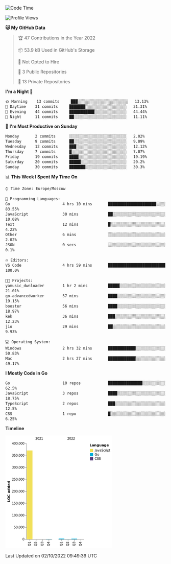 <!--START_SECTION:waka-->
![Code Time](http://img.shields.io/badge/Code%20Time-416%20hrs%2016%20mins-blue)

![Profile Views](http://img.shields.io/badge/Profile%20Views-0-blue)

**🐱 My GitHub Data** 

> 🏆 47 Contributions in the Year 2022
 > 
> 📦 53.9 kB Used in GitHub's Storage 
 > 
> 🚫 Not Opted to Hire
 > 
> 📜 3 Public Repositories 
 > 
> 🔑 13 Private Repositories  
 > 
**I'm a Night 🦉** 

```text
🌞 Morning    13 commits     ███░░░░░░░░░░░░░░░░░░░░░░   13.13% 
🌆 Daytime    31 commits     ███████░░░░░░░░░░░░░░░░░░   31.31% 
🌃 Evening    44 commits     ███████████░░░░░░░░░░░░░░   44.44% 
🌙 Night      11 commits     ██░░░░░░░░░░░░░░░░░░░░░░░   11.11%

```
📅 **I'm Most Productive on Sunday** 

```text
Monday       2 commits      ░░░░░░░░░░░░░░░░░░░░░░░░░   2.02% 
Tuesday      9 commits      ██░░░░░░░░░░░░░░░░░░░░░░░   9.09% 
Wednesday    12 commits     ███░░░░░░░░░░░░░░░░░░░░░░   12.12% 
Thursday     7 commits      █░░░░░░░░░░░░░░░░░░░░░░░░   7.07% 
Friday       19 commits     ████░░░░░░░░░░░░░░░░░░░░░   19.19% 
Saturday     20 commits     █████░░░░░░░░░░░░░░░░░░░░   20.2% 
Sunday       30 commits     ███████░░░░░░░░░░░░░░░░░░   30.3%

```


📊 **This Week I Spent My Time On** 

```text
⌚︎ Time Zone: Europe/Moscow

💬 Programming Languages: 
Go                       4 hrs 10 mins       █████████████████████░░░░   83.55% 
JavaScript               30 mins             ██░░░░░░░░░░░░░░░░░░░░░░░   10.08% 
Text                     12 mins             █░░░░░░░░░░░░░░░░░░░░░░░░   4.22% 
Other                    6 mins              ░░░░░░░░░░░░░░░░░░░░░░░░░   2.02% 
JSON                     0 secs              ░░░░░░░░░░░░░░░░░░░░░░░░░   0.1%

🔥 Editors: 
VS Code                  4 hrs 59 mins       █████████████████████████   100.0%

🐱‍💻 Projects: 
yamusic_dwnloader        1 hr 2 mins         █████░░░░░░░░░░░░░░░░░░░░   21.01% 
go-advancedworker        57 mins             ████░░░░░░░░░░░░░░░░░░░░░   19.15% 
booster                  56 mins             ████░░░░░░░░░░░░░░░░░░░░░   18.97% 
kek                      36 mins             ███░░░░░░░░░░░░░░░░░░░░░░   12.23% 
jio                      29 mins             ██░░░░░░░░░░░░░░░░░░░░░░░   9.93%

💻 Operating System: 
Windows                  2 hrs 32 mins       ████████████░░░░░░░░░░░░░   50.83% 
Mac                      2 hrs 27 mins       ████████████░░░░░░░░░░░░░   49.17%

```

**I Mostly Code in Go** 

```text
Go                       10 repos            ███████████████░░░░░░░░░░   62.5% 
JavaScript               3 repos             ████░░░░░░░░░░░░░░░░░░░░░   18.75% 
TypeScript               2 repos             ███░░░░░░░░░░░░░░░░░░░░░░   12.5% 
CSS                      1 repo              █░░░░░░░░░░░░░░░░░░░░░░░░   6.25%

```


**Timeline**

![Chart not found](https://raw.githubusercontent.com/jeezft/jeezft/main/charts/bar_graph.png) 


 Last Updated on 02/10/2022 09:49:39 UTC
<!--END_SECTION:waka-->
